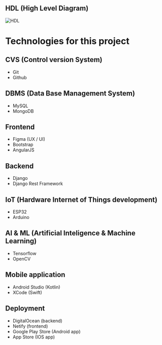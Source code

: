 ## HDL (High Level Diagram)
<img src="./HDL-architecture.png" alt="HDL">

# Technologies for this project
## CVS (Control version System)
- Git
- Github

## DBMS (Data Base Management System)
- MySQL
- MongoDB

## Frontend
- Figma (UX / UI)
- Bootstrap
- AngularJS

## Backend
- Django
- Django Rest Framework

## IoT (Hardware Internet of Things development)
- ESP32
- Arduino

## AI & ML (Artificial Inteligence & Machine Learning)
- Tensorflow
- OpenCV

## Mobile application
- Android Studio (Kotlin)
- XCode (Swift)

## Deployment
- DigitalOcean (backend)
- Netify (frontend)
- Google Play Store (Android app)
- App Store (IOS app)
